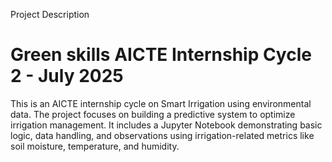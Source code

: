 Project Description
# Green skills AICTE Internship Cycle 2 - July 2025


This is an AICTE internship cycle on Smart Irrigation using environmental data. The project focuses on building a predictive system to optimize irrigation management. It includes a Jupyter Notebook demonstrating basic logic, data handling, and observations using irrigation-related metrics like soil moisture, temperature, and humidity. 
